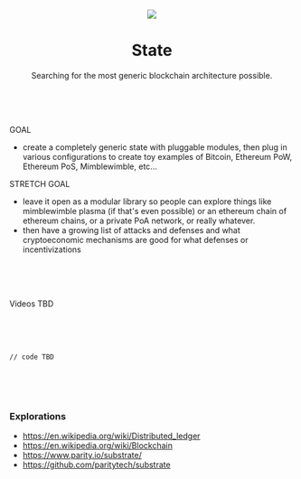 <br>

<div align="center">
    <p align="center">
        <img src="TBD">
    </p>
    <h1 align="center">
        State
    </h1>
    <p align="center">
        Searching for the most generic blockchain architecture possible.
    </p>
</div>

<br><br><br>

GOAL
- create a completely generic state with pluggable modules, then plug in various configurations to create toy examples of Bitcoin, Ethereum PoW, Ethereum PoS, Mimblewimble, etc...

STRETCH GOAL
- leave it open as a modular library so people can explore things like mimblewimble plasma (if that's even possible) or an ethereum chain of ethereum chains, or a private PoA network, or really whatever.
- then have a growing list of attacks and defenses and what cryptoeconomic mechanisms are good for what defenses or incentivizations 

<br><br><br>

Videos TBD

<br><br><br>

```rust, ignore
// code TBD
```

<br><br><br>

### Explorations
- https://en.wikipedia.org/wiki/Distributed_ledger
- https://en.wikipedia.org/wiki/Blockchain
- https://www.parity.io/substrate/
- https://github.com/paritytech/substrate

<br><br><br>



